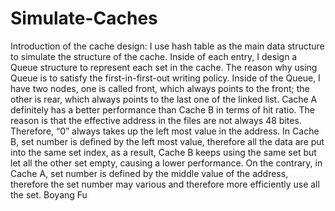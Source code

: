 # Simulate-Caches
Introduction of the cache design:
I use hash table as the main data structure to simulate the structure of the cache. Inside of each entry, I design a Queue structure to represent each set in the cache. The reason why using Queue is to satisfy the first-in-first-out writing policy. Inside of the Queue, I have two nodes, one is called front, which always points to the front; the other is rear, which always points to the last one of the linked list.
Cache A definitely has a better performance than Cache B in terms of hit ratio. The reason is that the effective address in the files are not always 48 bites. Therefore, “0” always takes up the left most value in the address. In Cache B, set number is defined by the left most value, therefore all the data are put into the same set index, as a result, Cache B keeps using the same set but let all the other set empty, causing a lower performance. On the contrary, in Cache A, set number is defined by the middle value of the address, therefore the set number may various and therefore more efficiently use all the set.
Boyang Fu
